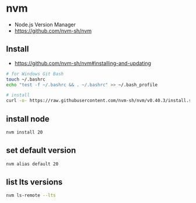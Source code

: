 # nvm
- Node.js Version Manager
- https://github.com/nvm-sh/nvm

## Install
- https://github.com/nvm-sh/nvm#installing-and-updating

```sh
# for Windows Git Bash
touch ~/.bashrc
echo "test -f ~/.bashrc && . ~/.bashrc" >> ~/.bash_profile
```

```sh
# install
curl -o- https://raw.githubusercontent.com/nvm-sh/nvm/v0.40.3/install.sh | bash
```

## install node

```sh
nvm install 20
```

## set default version

```sh
nvm alias default 20
```

## list lts versions

```sh
nvm ls-remote --lts
```
